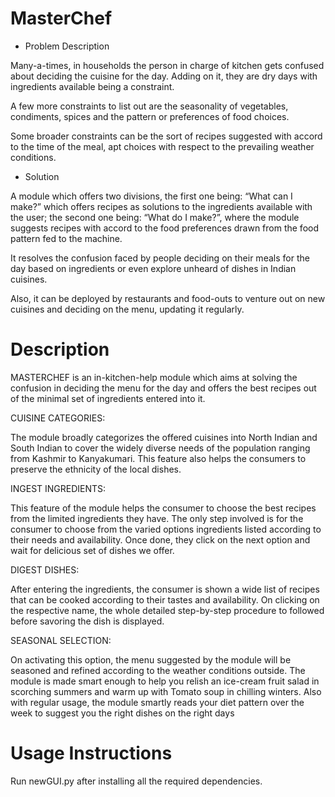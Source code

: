 # MasterChef
- Problem Description

Many-a-times, in households the person in charge of kitchen gets confused about deciding the cuisine for the day. Adding on it, they are dry days with ingredients available being a constraint.

A few more constraints to list out are the seasonality of vegetables, condiments, spices and the pattern or preferences of food choices.

Some broader constraints can be the sort of recipes suggested with accord to the time of the meal, apt choices with respect to the prevailing weather conditions.

- Solution

A module which offers two divisions, the first one being: “What can I make?” which offers recipes as solutions to the ingredients available with the user; the second one being: “What do I make?”, where the module suggests recipes with accord to the food preferences drawn from the food pattern fed to the machine.

It resolves the confusion faced by people deciding on their meals for the day based on ingredients or even explore unheard of dishes in Indian cuisines.

Also, it can be deployed by restaurants and food-outs to venture out on new cuisines and deciding on the menu, updating it regularly.

# Description
MASTERCHEF is an in-kitchen-help module which aims at solving the confusion in deciding the menu for the day and offers the best recipes out of the minimal set of ingredients entered into it.

CUISINE CATEGORIES:

The module broadly categorizes the offered cuisines into North Indian and South Indian to cover the widely diverse needs of the population ranging from Kashmir to Kanyakumari. This feature also helps the consumers to preserve the ethnicity of the local dishes.

INGEST INGREDIENTS:

This feature of the module helps the consumer to choose the best recipes from the limited ingredients they have. The only step involved is for the consumer to choose from the varied options ingredients listed according to their needs and availability. Once done, they click on the next option and wait for delicious set of dishes we offer.

DIGEST DISHES:

After entering the ingredients, the consumer is shown a wide list of recipes that can be cooked according to their tastes and availability. On clicking on the respective name, the whole detailed step-by-step procedure to followed before savoring the dish is displayed.

SEASONAL SELECTION:

On activating this option, the menu suggested by the module will be seasoned and refined according to the weather conditions outside. The module is made smart enough to help you relish an ice-cream fruit salad in scorching summers and warm up with Tomato soup in chilling winters. Also with regular usage, the module smartly reads your diet pattern over the week to suggest you the right dishes on the right days


# Usage Instructions
Run newGUI.py after installing all the required dependencies.
